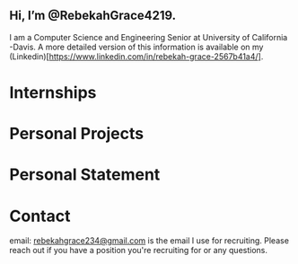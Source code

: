 ## Hi, I’m @RebekahGrace4219. 
 
I am a Computer Science and Engineering Senior at University of California -Davis. A more detailed version of this information is available on my (Linkedin)[https://www.linkedin.com/in/rebekah-grace-2567b41a4/].

# Internships

# Personal Projects

# Personal Statement

# Contact
email: rebekahgrace234@gmail.com is the email I use for recruiting. Please reach out if you have a position you're recruiting for or any questions.


<!---
RebekahGrace4219/RebekahGrace4219 is a ✨ special ✨ repository because its `README.md` (this file) appears on your GitHub profile.
You can click the Preview link to take a look at your changes.
--->
